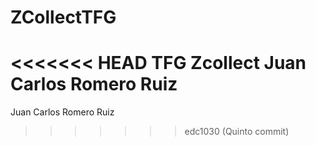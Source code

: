 # ZCollectTFG
<<<<<<< HEAD
TFG Zcollect Juan Carlos Romero Ruiz
=======
Juan Carlos Romero Ruiz
>>>>>>> edc1030 (Quinto commit)
